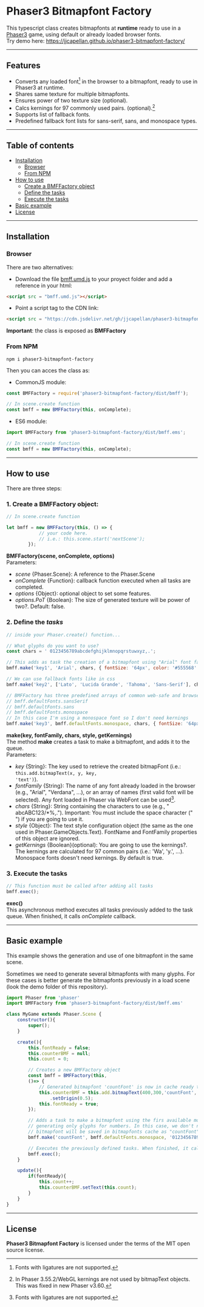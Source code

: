 # Phaser3 Bitmapfont Factory  

This typescript class creates bitmapfonts at **runtime** ready to use in a [Phaser3](https://phaser.io) game, using default or already loaded browser fonts.   
Try demo here: https://jjcapellan.github.io/phaser3-bitmapfont-factory/  

---
## Features
* Converts any loaded font[^1] in the browser to a bitmapfont, ready to use in Phaser3 at runtime.
* Shares same texture for multiple bitmapfonts.
* Ensures power of two texture size (optional).
* Calcs kernings for 97 commonly used pairs. (optional).[^2]
* Supports list of fallback fonts.
* Predefined fallback font lists for sans-serif, sans, and monospace types.

[^1]: Fonts with ligatures are not supported.  

[^2]: In Phaser 3.55.2/WebGL kernings are not used by bitmapText objects. This was fixed in new Phaser v3.60.  

---
## Table of contents  

* [Installation](#installation)
  * [Browser](#browser)
  * [From NPM](#from-npm)
* [How to use](#how-to-use)
  * [Create a BMFFactory object](#1-create-a-bmffactory-object)
  * [Define the tasks](#2-define-the-tasks)
  * [Execute the tasks](#3-execute-the-tasks)
* [Basic example](#basic-example)
* [License](#license)  

---
## Installation
### Browser
There are two alternatives:
* Download the file [bmff.umd.js](https://cdn.jsdelivr.net/gh/jjcapellan/phaser3-bitmapfont-factory@1.0.0/dist/bmff.umd.js) to your proyect folder and add a reference in your html:
```html
<script src = "bmff.umd.js"></script>
```  
* Point a script tag to the CDN link:
```html
<script src = "https://cdn.jsdelivr.net/gh/jjcapellan/phaser3-bitmapfont-factory@1.0.0/dist/bmff.umd.js"></script>
```  
**Important**: the class is exposed as **BMFFactory**
### From NPM
```
npm i phaser3-bitmapfont-factory
```
Then you can acces the class as:
* CommonJS module:
```javascript
const BMFFactory = require('phaser3-bitmapfont-factory/dist/bmff');

// In scene.create function
const bmff = new BMFFactory(this, onComplete);
```
* ES6 module:
```javascript
import BMFFactory from 'phaser3-bitmapfont-factory/dist/bmff.ems';

// In scene.create function
const bmff = new BMFFactory(this, onComplete);
```
---
## How to use
There are three steps:
### 1. Create a BMFFactory object:
```javascript
// In scene.create function

let bmff = new BMFFactory(this, () => {
            // your code here. 
            // i.e.: this.scene.start('nextScene');
        });
```
**BMFFactory(scene, onComplete, options)**  
Parameters:
* *scene* {Phaser.Scene}: A reference to the Phaser.Scene
* *onComplete* {Function}: callback function executed when all tasks are completed.
* *options* {Object}: optional object to set some features.
* *options.PoT* {Boolean}: The size of generated texture will be power of two?. Default: false.

### 2. Define the *tasks*
```javascript
// inside your Phaser.create() function...

// What glyphs do you want to use?
const chars = ' 0123456789abcdefghijklmnopqrstuwxyz,.';

// This adds as task the creation of a bitmapfont using "Arial" font family and calculating its kernings
bmff.make('key1', 'Arial', chars, { fontSize: '64px', color: '#555568' });

// We can use fallback fonts like in css
bmff.make('key2', ['Lato', 'Lucida Grande', 'Tahoma', 'Sans-Serif'], chars, { fontSize: '64px', color: '#555568' });

// BMFFactory has three predefined arrays of common web-safe and browser default fonts:
// bmff.defaultFonts.sansSerif
// bmff.defaultFonts.sans
// bmff.defaultFonts.monospace
// In this case I'm using a monospace font so I don't need kernings
bmff.make('key3', bmff.defaultFonts.monospace, chars, { fontSize: '64px', color: '#555568' }, false);
```
**make(key, fontFamily, chars, style, getKernings)**  
The method **make** creates a task to make a bitmapfont, and adds it to the queue.  
Parameters:
* *key* {String}: The key used to retrieve the created bitmapFont (i.e.: <code>this.add.bitmapText(x, y, key, 'text')</code>).
* *fontFamily* {String}: The name of any font already loaded in the browser (e.g., "Arial", "Verdana", ...), or an array of names (first valid font will be selected). Any font loaded in Phaser via WebFont can be used[^1].
* *chars* {String}: String containing the characters to use (e.g., " abcABC123/*%,."). Important: You must include the space character (" ") if you are going to use it.
* *style* {Object}: The text style configuration object (the same as the one used in Phaser.GameObjects.Text). FontName and FontFamily properties of this object are ignored.
* *getKernings* {Boolean}(optional): You are going to use the kernings?. The kernings are calculated for 97 common pairs (i.e.: 'Wa', 'y.', ...). Monospace fonts doesn't need kernings. By default is true.

### 3. Execute the tasks
```javascript
// This function must be called after adding all tasks
bmff.exec();
```
**exec()**  
This asynchronous method executes all tasks previously added to the task queue. When finished, it calls *onComplete* callback.    

---

## Basic example
This example shows the generation and use of one bitmapfont in the same scene.  

Sometimes we need to generate several bitmapfonts with many glyphs. For these cases is better generate the bitmapfonts previously in a load scene (look the demo folder of this repository).  

```javascript
import Phaser from 'phaser'
import BMFFactory from 'phaser3-bitmapfont-factory/dist/bmff.ems'

class MyGame extends Phaser.Scene {
    constructor(){
        super();
    }

    create(){
        this.fontReady = false;
        this.counterBMF = null;
        this.count = 0;

        // Creates a new BMFFactory object
        const bmff = BMFFactory(this, 
        ()=> {
            // Generated bitmapfont 'countFont' is now in cache ready to be used
            this.counterBMF = this.add.bitmapText(400,300,'countFont','0', 120)
                .setOrigin(0.5);
            this.fontReady = true;
        });

        // Adds a task to make a bitmapfont using the firs available monospace in the browser and 
        // generating only glyphs for numbers. In this case, we don't need kernings. The generated
        // bitmapfont will be saved in bitmapfonts cache as "countFont".
        bmff.make('countFont', bmff.defaultFonts.monospace, '0123456789', {fontSize: '120px'}, false);

        // Executes the previously defined tasks. When finished, it calls the callback.
        bmff.exec();
    }

    update(){
        if(fontReady){
            this.count++;
            this.counterBMF.setText(this.count);
        }
    }
}
```
  
  


---
## License
**Phaser3 Bitmapfont Factory** is licensed under the terms of the MIT open source license.

